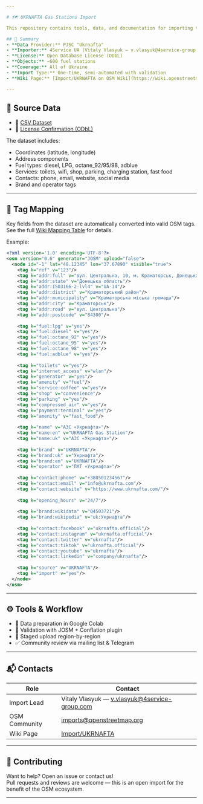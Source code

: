 ```yaml
---

# 🗺️ UKRNAFTA Gas Stations Import

This repository contains tools, data, and documentation for importing the official gas station dataset from **PJSC "Ukrnafta"** into **OpenStreetMap**.

## 📌 Summary
- **Data Provider:** PJSC "Ukrnafta"
- **Importer:** 4Service UA (Vitaly Vlasyuk – v.vlasyuk@4service-group.com)
- **License:** Open Database License (ODbL)
- **Objects:** ~600 fuel stations
- **Coverage:** All of Ukraine
- **Import Type:** One-time, semi-automated with validation
- **Wiki Page:** [Import/UKRNAFTA on OSM Wiki](https://wiki.openstreetmap.org/wiki/Import/UKRNAFTA)

---
```


## 📂 Source Data

- 📄 [CSV Dataset](https://raw.githubusercontent.com/UkrnaftaMaps/osm-import/refs/heads/main/ukrnafta_gas_station.csv)  
- 📑 [License Confirmation (ODbL)](https://github.com/UkrnaftaMaps/osm-import/blob/main/docs/ukrnafta_license_confirmation.pdf)

The dataset includes:
- Coordinates (latitude, longitude)
- Address components
- Fuel types: diesel, LPG, octane_92/95/98, adblue
- Services: toilets, wifi, shop, parking, charging station, fast food
- Contacts: phone, email, website, social media
- Brand and operator tags

---

## 🧩 Tag Mapping

Key fields from the dataset are automatically converted into valid OSM tags.  
See the full [Wiki Mapping Table](https://wiki.openstreetmap.org/wiki/Import/UKRNAFTA#Data_Mapping) for details.

Example:
```xml 
<?xml version='1.0' encoding='UTF-8'?>
<osm version="0.6" generator="JOSM" upload="false">
  <node id="-1" lat="48.12345" lon="37.67890" visible="true">
    <tag k="ref" v="123"/>
    <tag k="addr:full" v="вул. Центральна, 10, м. Краматорськ, Донецька область, Україна, 84300"/>
    <tag k="addr:state" v="Донецька область"/>
    <tag k="addr:ISO3166-2-lvl4" v="UA-14"/>
    <tag k="addr:district" v="Краматорський район"/>
    <tag k="addr:municipality" v="Краматорська міська громада"/>
    <tag k="addr:city" v="Краматорськ"/>
    <tag k="addr:road" v="вул. Центральна"/>
    <tag k="addr:postcode" v="84300"/>
    
    <tag k="fuel:lpg" v="yes"/>
    <tag k="fuel:diesel" v="yes"/>
    <tag k="fuel:octane_92" v="yes"/>
    <tag k="fuel:octane_95" v="yes"/>
    <tag k="fuel:octane_98" v="yes"/>
    <tag k="fuel:adblue" v="yes"/>
    
    <tag k="toilets" v="yes"/>
    <tag k="internet_access" v="wlan"/>
    <tag k="generator" v="yes"/>
    <tag k="amenity" v="fuel"/>
    <tag k="service:coffee" v="yes"/>
    <tag k="shop" v="convenience"/>
    <tag k="parking" v="yes"/>
    <tag k="compressed_air" v="yes"/>
    <tag k="payment:terminal" v="yes"/>
    <tag k="amenity" v="fast_food"/>
    
    <tag k="name" v="АЗС «Укрнафта»"/>
    <tag k="name:en" v="UKRNAFTA Gas Station"/>
    <tag k="name:uk" v="АЗС «Укрнафта»"/>
    
    <tag k="brand" v="UKRNAFTA"/>
    <tag k="brand:uk" v="Укрнафта"/>
    <tag k="brand:en" v="UKRNAFTA"/>
    <tag k="operator" v="ПАТ «Укрнафта»"/>
    
    <tag k="contact:phone" v="+380501234567"/>
    <tag k="contact:email" v="info@ukrnafta.com"/>
    <tag k="contact:website" v="https://www.ukrnafta.com/"/>
    
    <tag k="opening_hours" v="24/7"/>
    
    <tag k="brand:wikidata" v="Q4503721"/>
    <tag k="brand:wikipedia" v="uk:Укрнафта"/>
    
    <tag k="contact:facebook" v="ukrnafta.official"/>
    <tag k="contact:instagram" v="ukrnafta.official"/>
    <tag k="contact:twitter" v="ukrnafta"/>
    <tag k="contact:tiktok" v="ukrnafta.official"/>
    <tag k="contact:youtube" v="ukrnafta"/>
    <tag k="contact:linkedin" v="company/ukrnafta"/>
    
    <tag k="source" v="UKRNAFTA"/>
    <tag k="import" v="yes"/>
  </node>
</osm>
```

---

## ⚙️ Tools & Workflow

- 🔄 Data preparation in Google Colab
- 🧪 Validation with JOSM + Conflation plugin
- 🚀 Staged upload region-by-region
- ✅ Community review via mailing list & Telegram

---

## 📬 Contacts

| Role              | Contact                              |
|-------------------|--------------------------------------|
| Import Lead       | Vitaly Vlasyuk — v.vlasyuk@4service-group.com |
| OSM Community     | [imports@openstreetmap.org](https://lists.openstreetmap.org/listinfo/imports) |
| Wiki Page         | [Import/UKRNAFTA](https://wiki.openstreetmap.org/wiki/Import/UKRNAFTA)

---

## 🤝 Contributing

Want to help? Open an issue or contact us!  
Pull requests and reviews are welcome — this is an open import for the benefit of the OSM ecosystem.

---
